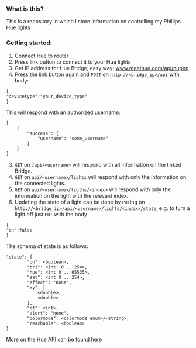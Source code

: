 ### What is this?
This is a repository in which I store information on controlling my Phillips Hue lights

### Getting started:
1) Connect Hue to router
2) Press link button to connect it to your Hue lights
3) Get IP address for Hue Bridge, easy way: www.meethue.com/api/nupnp
2) Press the link button again and `POST` on `http://<bridge_ip>/api` with body:
```
{
"devicetype":"your_device_type"
}
```
This will respond with an authorized username:
```
[
	{
		"success": {
			"username": "some_username"
		}
	}
]
```
3) `GET` on `/api/<username>` will respond with all information on the linked Bridge.
4) `GET` on `api/<username>/lights` will respond with only the information on the connected lights.
5) `GET` on `api/<username>/ligths/<index>` will respond with only the information on the ligth with the relevant index.
6) Updating the state of a light can be done by `PUT`ing on `http://<bridge_ip>/api/<username>/lights/<index>/state`,
 e.g. to turn a light off just `PUT` with the body
```
{
"on":false
}
```
The schema of state is as follows:
```
"state": {
		"on": <boolean>,
		"bri": <int: 0 .. 254>,
		"hue": <int 0 .. 65535>,
		"sat": <int 0 .. 254>,
		"effect": "none",
		"xy": [
			<double>,
			<double>
		],
		"ct": <int>,
		"alert": "none",
		"colormode": <colormode_enum>/<string>,
		"reachable": <boolean>
}
```

More on the Hue API can be found [here](http://www.developers.meethue.com/documentation/core-concepts)